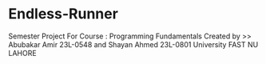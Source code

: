 # Endless-Runner
Semester Project For Course : Programming Fundamentals
Created by >> Abubakar Amir 23L-0548 and Shayan Ahmed 23L-0801 
University FAST NU LAHORE 
